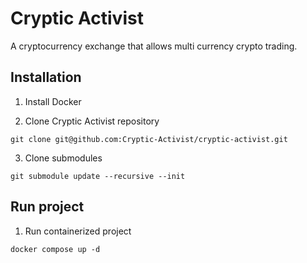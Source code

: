 # Cryptic Activist

A cryptocurrency exchange that allows multi currency crypto trading.

## Installation

1. Install Docker

2. Clone Cryptic Activist repository

```
git clone git@github.com:Cryptic-Activist/cryptic-activist.git
```

3. Clone submodules

```
git submodule update --recursive --init
```

## Run project

1. Run containerized project

```
docker compose up -d
```
